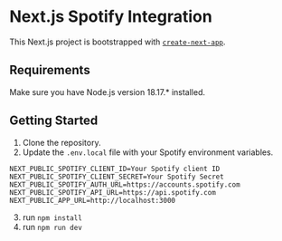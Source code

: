 # Next.js Spotify Integration

This Next.js project is bootstrapped with [`create-next-app`](https://github.com/vercel/next.js/tree/canary/packages/create-next-app).

## Requirements
Make sure you have Node.js version 18.17.* installed.

## Getting Started

1. Clone the repository.
2. Update the `.env.local` file with your Spotify environment variables.

```env
NEXT_PUBLIC_SPOTIFY_CLIENT_ID=Your Spotify client ID
NEXT_PUBLIC_SPOTIFY_CLIENT_SECRET=Your Spotify Secret
NEXT_PUBLIC_SPOTIFY_AUTH_URL=https://accounts.spotify.com
NEXT_PUBLIC_SPOTIFY_API_URL=https://api.spotify.com
NEXT_PUBLIC_APP_URL=http://localhost:3000
```

3. run `npm install`
4. run `npm run dev`
